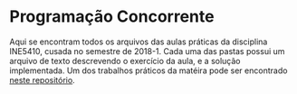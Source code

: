 # Programação Concorrente

Aqui se encontram todos os arquivos das aulas práticas da disciplina INE5410, cusada no semestre de 2018-1. Cada uma das pastas possui um arquivo de texto descrevendo o exercício da aula, e a solução implementada. Um dos trabalhos práticos da matéira pode ser encontrado [neste repositório](https://github.com/kundlatsch/concurrent-merge-sort).
